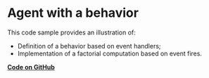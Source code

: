 # Agent with a behavior

This code sample provides an illustration of:

* Definition of a behavior based on event handlers;
* Implementation of a factorial computation based on event fires.


[**Code on GitHub**](https://github.com/sarl/sarl/tree/master/sarl-eclipse/plugins/io.sarl.eclipse.examples/projects/io-sarl-demos-basic-behaviors)
